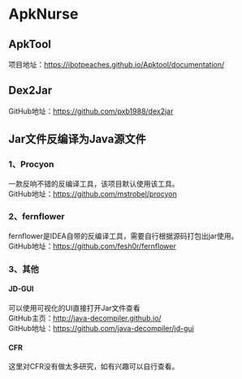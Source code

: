 # ApkNurse

## ApkTool

项目地址：https://ibotpeaches.github.io/Apktool/documentation/

## Dex2Jar

GitHub地址：https://github.com/pxb1988/dex2jar

## Jar文件反编译为Java源文件

### 1、Procyon

一款反响不错的反编译工具，该项目默认使用该工具。  
GitHub地址：https://github.com/mstrobel/procyon

### 2、fernflower

fernflower是IDEA自带的反编译工具，需要自行根据源码打包出jar使用。  
GitHub地址：https://github.com/fesh0r/fernflower

### 3、其他

#### JD-GUI

可以使用可视化的UI直接打开Jar文件查看  
GitHub主页：http://java-decompiler.github.io/  
GitHub地址：https://github.com/java-decompiler/jd-gui

#### CFR

这里对CFR没有做太多研究，如有兴趣可以自行查看。

